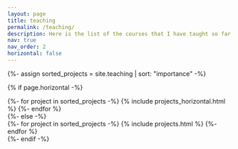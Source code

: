 ```yaml
---
layout: page
title: teaching
permalink: /teaching/
description: Here is the list of the courses that I have taught so far. Each course has its own teaching materials created by me. Currently, these materials are in Turkish, but they will be converted into English soon.
nav: true
nav_order: 2
horizontal: false
---
```

   
<!-- pages/projects.md -->
<div class="projects">

<!-- Display projects without categories -->
  {%- assign sorted_projects = site.teaching | sort: "importance" -%}
  <!-- Generate cards for each project -->
  {% if page.horizontal -%}
  <div class="container">
    <div class="row row-cols-2">
    {%- for project in sorted_projects -%}
      {% include projects_horizontal.html %}
    {%- endfor %}
    </div>
  </div>
  {%- else -%}
  <div class="grid">
    {%- for project in sorted_projects -%}
      {% include projects.html %}
    {%- endfor %}
  </div>
  {%- endif -%}
</div>
